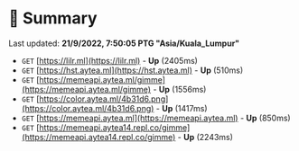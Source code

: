 # 📖 Summary
Last updated: **21/9/2022, 7:50:05 PTG "Asia/Kuala_Lumpur"**

- `GET` [https://lilr.ml](https://lilr.ml) - **Up** (2405ms)
- `GET` [https://hst.aytea.ml](https://hst.aytea.ml) - **Up** (510ms)
- `GET` [https://memeapi.aytea.ml/gimme](https://memeapi.aytea.ml/gimme) - **Up** (1556ms)
- `GET` [https://color.aytea.ml/4b31d6.png](https://color.aytea.ml/4b31d6.png) - **Up** (1417ms)
- `GET` [https://memeapi.aytea.ml](https://memeapi.aytea.ml) - **Up** (850ms)
- `GET` [https://memeapi.aytea14.repl.co/gimme](https://memeapi.aytea14.repl.co/gimme) - **Up** (2243ms)
